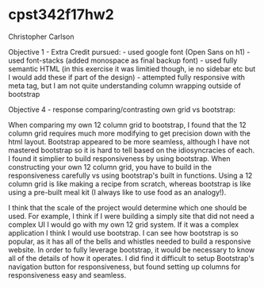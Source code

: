 # cpst342f17hw2


Christopher Carlson

Objective 1 - Extra Credit pursued:
	- used google font (Open Sans on h1)
	- used font-stacks (added monospace as final backup font)
	- used fully semantic HTML (in this exercise it was limitied though, ie no sidebar etc but I would add these if part of
		the design)
	- attempted fully responsive with meta tag, but I am not quite understanding column wrapping outside of bootstrap

Objective 4 - response comparing/contrasting own grid vs bootstrap:

When comparing my own 12 column grid to bootstrap, I found that the 12 column grid requires much more modifying to get
precision down with the html layout. Bootstrap appeared to be more seamless, although I have not mastered bootstrap so it
is hard to tell based on the idiosyncracies of each. I found it simplier to build responsiveness by using bootstrap. When
constructing your own 12 column grid, you have to build in the responsiveness carefully vs using bootstrap's built in functions.
Using a 12 column grid is like making a recipe from scratch, whereas bootstrap is like using a pre-built meal kit (I always like
to use food as an analogy!).

I think that the scale of the project would determine which one should be used. For example, I think if I were building a
simply site that did not need a complex UI I would go with my own 12 grid system. If it was a complex application I think I
would use bootstrap. I can see how bootstrap is so popular, as it has all of the bells and whistles needed to build a 
responsive website. In order to fully leverage bootstrap, it would be necessary to know all of the details of how it operates.
I did find it difficult to setup Bootstrap's navigation button for responsiveness, but found setting up columns for responsiveness 
easy and seamless.